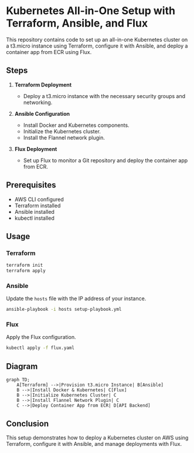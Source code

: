 # Kubernetes All-in-One Setup with Terraform, Ansible, and Flux

This repository contains code to set up an all-in-one Kubernetes cluster on a t3.micro instance using Terraform, configure it with Ansible, and deploy a container app from ECR using Flux.

## Steps

1. **Terraform Deployment**
   - Deploy a t3.micro instance with the necessary security groups and networking.

2. **Ansible Configuration**
   - Install Docker and Kubernetes components.
   - Initialize the Kubernetes cluster.
   - Install the Flannel network plugin.

3. **Flux Deployment**
   - Set up Flux to monitor a Git repository and deploy the container app from ECR.

## Prerequisites

- AWS CLI configured
- Terraform installed
- Ansible installed
- kubectl installed

## Usage

### Terraform

```sh
terraform init
terraform apply
```

### Ansible

Update the `hosts` file with the IP address of your instance.

```sh
ansible-playbook -i hosts setup-playbook.yml
```

### Flux

Apply the Flux configuration.

```sh
kubectl apply -f flux.yaml
```

## Diagram

```mermaid
graph TD;
    A[Terraform] -->|Provision t3.micro Instance| B[Ansible]
    B -->|Install Docker & Kubernetes| C[Flux]
    B -->|Initialize Kubernetes Cluster| C
    B -->|Install Flannel Network Plugin| C
    C -->|Deploy Container App from ECR| D[API Backend]
```

## Conclusion

This setup demonstrates how to deploy a Kubernetes cluster on AWS using Terraform, configure it with Ansible, and manage deployments with Flux.
